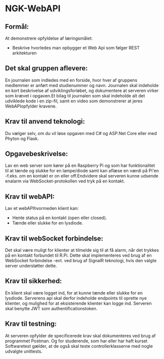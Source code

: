# NGK-WebAPI

## Formål:

At demonstrere opfyldelse af læringsmålet:
- Beskrive hvorledes man opbygger et Web Api som følger REST arkitekturen

## Det skal gruppen aflevere:

En journalen som indledes med en forside, hvor hver af gruppens medlemmer er anført med studienummer og navn.
Journalen skal indeholde en kort beskrivelse af udviklingsforløbet,
og dokumentere at serveren virker som krævet i opgaven.Et bilag til journalen som skal indeholde alt det udviklede kode i en zip-fil, samt en video som demonstrerer at jeres WebAPIopfylder kravene.

## Krav til anvend teknologi:
Du vælger selv, om du vil løse opgaven med C# og ASP.Net Core eller med Phyton og Flask.

## Opgavebeskrivelse:
Lav en web server som kører på en Raspberry Pi og som har funktionalitet til at tænde og slukke for en lampe/diode samt kan aflæse en værdi på Pi'en -f.eks. om en kontakt er on eller off.Endvidere skal serveren kunne udsende enalarm via WebSocket-protokollen ved tryk på en kontakt.

## Krav til webAPI:
Lav et webAPIhvormeden klient kan:
- Hente status på en kontakt (open eller closed).
- Tænde eller slukke for en lysdiode.

## Krav til webSocket forbindelse:
Det skal være muligt for klienter at tilmelde sig til at få alarm, når det trykkes på en kontakt forbundet til R.Pi. Dette skal implementeres ved brug af en WebSocket forbindelse -evt. ved brug af SignalR teknologi, hvis den valgte server understøtter dette.

## Krav til sikkerhed:
En klient skal være logget ind, for at kunne tænde eller slukke for en lysdiode. Serverens api skal derfor indeholde endpoints til oprette nye klienter, og mulighed for at eksisterende klienter kan logge ind. Serveren skal benytte JWT som authentificationstoken.

## Krav til testning:
At serveren opfylder de specificerede krav skal dokumenteres ved brug af programmet Postman. Og for studerende, som har eller har haft kurset Softwaretest gælder, at de også skal teste controllerklasserne med nogle udvalgte unittests.
